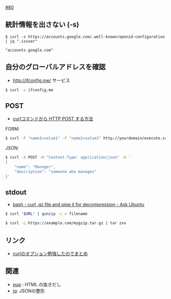 [#80](https://github.com/hdknr/scriptogr.am/issues/80)

## 統計情報を出さない (-s)

```
$ curl -s https://accounts.google.com/.well-known/openid-configuration | jq ".issuer"

"accounts.google.com"
```

## 自分のグローバルアドレスを確認

- http://ifconfig.me/ サービス

~~~bash
$ curl -s ifconfig.me
~~~

## POST

- [curlコマンドから HTTP POST する方法
](https://qiita.com/letsspeak/items/8c7266742371699ab45e)

FORM:

~~~bash
$ curl -F "name1=value1" -F "name2=value2" http://yourdomain/execute.script
~~~

JSON:

~~~bash
$ curl -X POST -H "Content-Type: application/json" -d '
{
    "name": "Manager",
    "description": "someone who manages"
}'
~~~

## stdout

- [bash - curl .gz file and pipe it for decompression - Ask Ubuntu](https://askubuntu.com/questions/538637/curl-gz-file-and-pipe-it-for-decompression)

~~~bash 
$ curl "$URL" | gunzip -c > filename
~~~

~~~bash 
$ curl -L https://example.com/mygzip.tar.gz | tar zxv
~~~

## リンク

- [curlのオプション勉強したのでまとめ](http://d.hatena.ne.jp/hogem/20091122/1258863440)

## 関連

- [pup](pup.md) : HTML の抜きだし
- [jq](jq.md): JSONの整形